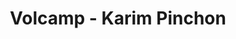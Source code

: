 ---
  name: Karim Pinchon
  title: Volcamp - Karim Pinchon
  abstract: 
  twitter: kpn13
  photo: karim_pinchon.jpg
  linkedin: none
  keynotes: false
---